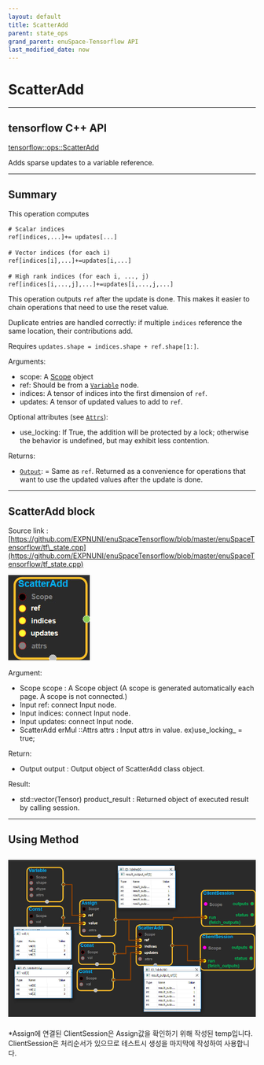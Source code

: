 ```yaml
--- 
layout: default 
title: ScatterAdd 
parent: state_ops 
grand_parent: enuSpace-Tensorflow API 
last_modified_date: now 
--- 
```


# ScatterAdd

---

## tensorflow C++ API

[tensorflow::ops::ScatterAdd](https://www.tensorflow.org/api_docs/cc/class/tensorflow/ops/scatter-add)

Adds sparse updates to a variable reference.

---

## Summary

This operation computes

```
# Scalar indices
ref[indices,...]+= updates[...]

# Vector indices (for each i)
ref[indices[i],...]+=updates[i,...]

# High rank indices (for each i, ..., j)
ref[indices[i,...,j],...]+=updates[i,...,j,...]
```

This operation outputs `ref` after the update is done. This makes it easier to chain operations that need to use the reset value.

Duplicate entries are handled correctly: if multiple `indices` reference the same location, their contributions add.

Requires `updates.shape = indices.shape + ref.shape[1:]`.

Arguments:

* scope: A [Scope](https://www.tensorflow.org/api_docs/cc/class/tensorflow/scope.html#classtensorflow_1_1_scope) object
* ref: Should be from a [`Variable`](https://www.tensorflow.org/api_docs/cc/class/tensorflow/ops/variable.html#classtensorflow_1_1ops_1_1_variable) node.
* indices: A tensor of indices into the first dimension of `ref`.
* updates: A tensor of updated values to add to `ref`.

Optional attributes \(see [`Attrs`](https://www.tensorflow.org/api_docs/cc/struct/tensorflow/ops/scatter-add/attrs.html#structtensorflow_1_1ops_1_1_scatter_add_1_1_attrs)\):

* use\_locking: If True, the addition will be protected by a lock; otherwise the behavior is undefined, but may exhibit less contention.

Returns:

* [`Output`](https://www.tensorflow.org/api_docs/cc/class/tensorflow/output.html#classtensorflow_1_1_output): = Same as `ref`. Returned as a convenience for operations that want to use the updated values after the update is done.

---

## ScatterAdd block

Source link : [https://github.com/EXPNUNI/enuSpaceTensorflow/blob/master/enuSpaceTensorflow/tf\_state.cpp](https://github.com/EXPNUNI/enuSpaceTensorflow/blob/master/enuSpaceTensorflow/tf_state.cpp)

![](./assets/state_op/ScatterAdd1.jpg)

Argument:

* Scope scope : A Scope object \(A scope is generated automatically each page. A scope is not connected.\)
* Input ref: connect  Input node.
* Input indices: connect Input node.
* Input updates: connect Input node.
* ScatterAdd erMul ::Attrs attrs : Input attrs in value. ex\)use\_locking\_ = true;

Return:

* Output output : Output object of ScatterAdd class object.

Result:

* std::vector\(Tensor\) product\_result : Returned object of executed result by calling session.



---

## Using Method

## ![](./assets/state_op/ScatterAdd2.jpg)

\*Assign에 연결된 ClientSession은 Assign값을 확인하기 위해 작성된 temp입니다. ClientSession은 처리순서가 있으므로 테스트시 생성을 마지막에 작성하여 사용합니다.

